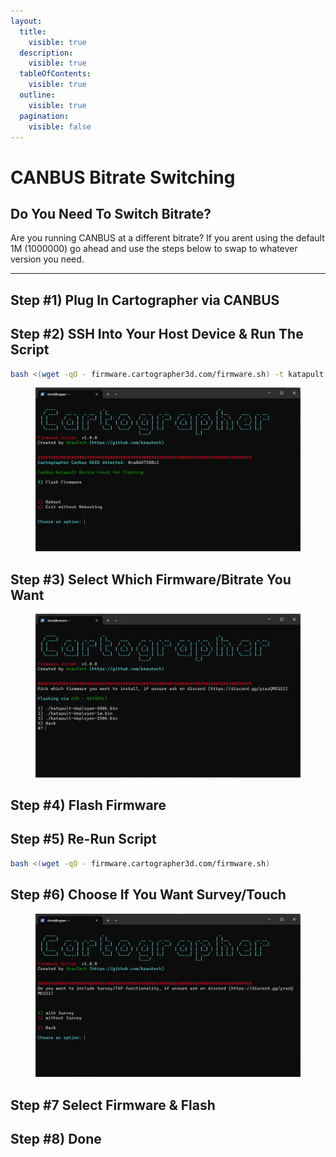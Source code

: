 ```yaml
---
layout:
  title:
    visible: true
  description:
    visible: true
  tableOfContents:
    visible: true
  outline:
    visible: true
  pagination:
    visible: false
---
```


# CANBUS Bitrate Switching

## Do You Need To Switch Bitrate?

Are you running CANBUS at a different bitrate? If you arent using the default 1M (1000000) go ahead and use the steps below to swap to whatever version you need.

***

## Step #1) Plug In Cartographer via CANBUS

## Step #2) SSH Into Your Host Device & Run The Script

```bash
bash <(wget -qO - firmware.cartographer3d.com/firmware.sh) -t katapult -s canbus
```

<figure><img src="../../.gitbook/assets/image (25).png" alt=""><figcaption></figcaption></figure>

## Step #3) Select Which Firmware/Bitrate You Want

<figure><img src="../../.gitbook/assets/image (31).png" alt=""><figcaption></figcaption></figure>

## Step #4) Flash Firmware

## Step #5) Re-Run Script

```bash
bash <(wget -qO - firmware.cartographer3d.com/firmware.sh)
```

## Step #6) Choose If You Want Survey/Touch

<figure><img src="../../.gitbook/assets/image (26).png" alt=""><figcaption></figcaption></figure>

## Step #7 Select Firmware & Flash

## Step #8) Done
